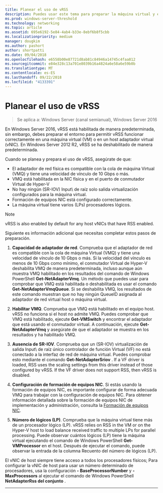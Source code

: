 ```yaml
---
title: Planear el uso de vRSS
description: Puedes usar este tema para preparar la máquina virtual y el host de Hyper-V mediante vRSS en Windows Server 2016.
ms.prod: windows-server-threshold
ms.technology: networking
ms.topic: article
ms.assetid: 695e6192-5e84-4ab4-b33e-8ebf6b8f5cbb
ms.localizationpriority: medium
manager: dougkim
ms.author: pashort
author: shortpatti
ms.date: 09/04/2018
ms.openlocfilehash: e6558b00e87721d8ab81c84946a14745c4faa812
ms.sourcegitcommit: e84e328c13a701e8039b16a4824a6e58a6e59b0b
ms.translationtype: MT
ms.contentlocale: es-ES
ms.lasthandoff: 09/22/2018
ms.locfileid: "4133391"
---
```

# Planear el uso de vRSS

>Se aplica a: Windows Server (canal semianual), Windows Server 2016

En Windows Server 2016, vRSS está habilitada de manera predeterminada, sin embargo, debes preparar el entorno para permitir vRSS funcionar correctamente en una máquina virtual \(VM\) o en un host adaptador virtual \(vNIC\). En Windows Server 2012 R2, vRSS se ha deshabilitado de manera predeterminada.

Cuando se planea y prepara el uso de vRSS, asegúrate de que:

- El adaptador de red física es compatible con la cola de máquina Virtual \(VMQ\) y tiene una velocidad de vínculo de 10 Gbps o más.
- VMQ está habilitada en la NIC física y en el puerto de conmutador Virtual de Hyper\-V
- No hay ningún \(SR\-IOV\) Input\ de raíz solo salida virtualización configurados para la máquina virtual.
- Formación de equipos NIC está configurado correctamente.
- La máquina virtual tiene varios \(LPs\) procesadores lógicos.

>[!NOTE]
>vRSS is also enabled by default for any host vNICs that have RSS enabled.

Siguiente es información adicional que necesitas completar estos pasos de preparación.
  
1. **Capacidad de adaptador de red**. Comprueba que el adaptador de red es compatible con la cola de máquina Virtual \(VMQ\) y tiene una velocidad de vínculo de 10 Gbps o más. Si la velocidad del vínculo es menos de 10 Gbps como mínimo, el conmutador Virtual de Hyper\-V deshabilita VMQ de manera predeterminada, incluso aunque aún muestra VMQ habilitado en los resultados del comando de Windows PowerShell **Get-NetAdapterVmq**. Un método que puedes usar para comprobar que VMQ está habilitada o deshabilitada es usar el comando **Get-NetAdapterVmqQueue**.  Si se deshabilita VMQ, los resultados de este comando muestran que no hay ningún QueueID asignada al adaptador de red virtual host o máquina virtual. 
  
2. **Habilitar VMQ**. Comprueba que VMQ está habilitado en el equipo host. vRSS no funciona si el host no admite VMQ. Puedes comprobar que VMQ está habilitado, ejecute **Get-VMSwitch** y encontrar el adaptador que está usando el conmutador virtual. A continuación, ejecute **Get-NetAdapterVmq** y asegúrate de que el adaptador se muestra en los resultados y ha habilitado VMQ.
  
3. **Ausencia de SR\-IOV**. Comprueba que un \(SR\-IOV\) virtualización de salida Input\ de raíz único controlador de función Virtual \(VF\) no está conectado a la interfaz de red de máquina virtual. Puedes comprobar esto mediante el comando **Get-NetAdapterSriov** . If a VF driver is loaded, RSS uses the scaling settings from this driver instead of those configured by vRSS. If the VF driver does not support RSS, then vRSS is disabled.
  
4. **Configuración de formación de equipos NIC**. Si estás usando la formación de equipos NIC, es importante configurar de forma adecuada VMQ para trabajar con la configuración de equipos NIC. Para obtener información detallada sobre la formación de equipos NIC de implementación y administración, consulta la [Formación de equipos NIC](https://docs.microsoft.com/windows-server/networking/technologies/nic-teaming/nic-teaming).

5. **Número de lógicos (LP)**. Comprueba que la máquina virtual tiene más de un procesador lógico \(LP\). vRSS relies on RSS in the VM or on the Hyper-V host to load balance received traffic to multiple LPs for parallel processing. Puede observar cuántos lógicos (LP) tiene la máquina virtual ejecutando el comando de Windows PowerShell **Get-VMProcessor** en el host. Después de ejecutar el comando, puede observar la entrada de la columna Recuento del número de lógicos (LP).

El vNIC de host siempre tiene acceso a todos los procesadores físicos; Para configurar la vNIC de host para usar un número determinado de procesadores, usa la configuración **- BaseProcessorNumber** y **-MaxProcessors** al ejecutar el comando de Windows PowerShell **NetAdapterRss del conjunto** .

---